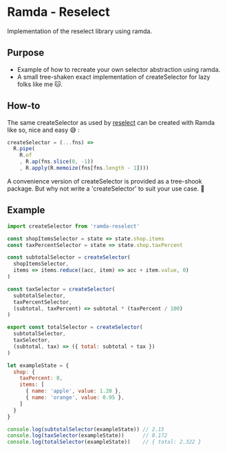 #  Ramda - Reselect #
Implementation of the reselect library using ramda.

## Purpose ##
- Example of how to recreate your own selector abstraction using ramda.
- A small tree-shaken exact implementation of createSelector for lazy folks like me :cat:.

## How-to ##
The same createSelector as used by [reselect](https://github.com/reactjs/reselect) can be created with Ramda like so, nice and easy :sweat_smile: :
``` javascript
createSelector = (...fns) => 
  R.pipe(
    R.of
    , R.ap(fns.slice(0, -1))
    , R.apply(R.memoize(fns[fns.length - 1])))
```
A convenience version of createSelector is provided as a tree-shook package. But why not write a 'createSelector' to suit your use case. :dizzy:

## Example ##
``` javascript
import createSelector from 'ramda-reselect'

const shopItemsSelector = state => state.shop.items
const taxPercentSelector = state => state.shop.taxPercent

const subtotalSelector = createSelector(
  shopItemsSelector,
  items => items.reduce((acc, item) => acc + item.value, 0)
)

const taxSelector = createSelector(
  subtotalSelector,
  taxPercentSelector,
  (subtotal, taxPercent) => subtotal * (taxPercent / 100)
)

export const totalSelector = createSelector(
  subtotalSelector,
  taxSelector,
  (subtotal, tax) => ({ total: subtotal + tax })
)

let exampleState = {
  shop: {
    taxPercent: 8,
    items: [
      { name: 'apple', value: 1.20 },
      { name: 'orange', value: 0.95 },
    ]
  }
}

console.log(subtotalSelector(exampleState)) // 2.15
console.log(taxSelector(exampleState))      // 0.172
console.log(totalSelector(exampleState))    // { total: 2.322 }

```

